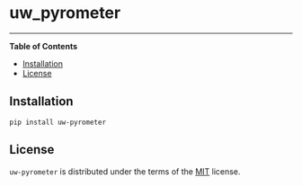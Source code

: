 # uw_pyrometer

-----

**Table of Contents**

- [Installation](#installation)
- [License](#license)

## Installation

```console
pip install uw-pyrometer 
```

## License

`uw-pyrometer` is distributed under the terms of the [MIT](https://spdx.org/licenses/MIT.html) license.
